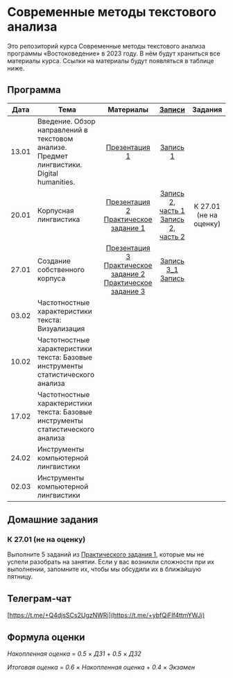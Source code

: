 # Современные методы текстового анализа

Это репозиторий курса Современные методы текстового анализа программы «Востоковедение» в 2023 году. В нём будут храниться все материалы курса. Ссылки на материалы будут появляться в таблице ниже.

## Программа

|  Дата 	|   Тема	|  Материалы 	|  [Записи](https://disk.yandex.ru/d/Q5mm6LB8XIyaTA) 	| Задания |
|:---:	|---	|:---:	|:---:	|:---:	|
|  13.01 	|  Введение. Обзор направлений в текстовом анализе. Предмет лингвистики. Digital humanities. 	|  [Презентация 1](https://docs.google.com/presentation/d/1H3sxAzftv7nBWHGl6W38ZDvdMa1OlyuegWdKeZerGBQ/edit?usp=sharing)  	|   [Запись 1](https://disk.yandex.ru/i/jYJ1lha1hibhZg) | |
|  20.01	|  Корпусная лингвистика 	|   [Презентация 2](https://docs.google.com/presentation/d/1jJO1AxRmG_fMwREB7AIMU45yghLkA-AqMl_IiWFr7x4/edit?usp=sharing)<br>[Практическое задание 1](https://github.com/alekseyst/text_analysis_2024/blob/main/Practical_1/Practical_1.md) 	|   [Запись 2, часть 1](https://disk.yandex.ru/i/-VZfBDPOpoVXUg)<br>[Запись 2, часть 2](https://disk.yandex.ru/i/Lx7v9LnJgAJLiw)	| К 27.01 (не на оценку) |
|  27.01	|  Создание собственного корпуса	|    [Презентация 3](https://docs.google.com/presentation/d/1buYH8s0aNHI2HwARIzUkRBVFHb2CEhhPFXpYxqG4G-o/edit?usp=sharing)<br>[Практическое задание 2](https://github.com/alekseyst/text_analysis_2024/blob/main/Practical_2/Practical_2.md)<br>[Практическое задание 3](https://github.com/alekseyst/text_analysis_2024/blob/main/Practical_3/Practical_3.md)	| [Запись 3_1](https://disk.yandex.ru/i/N3yX4Ql91J7R6A)<br>[Запись](https://disk.yandex.ru/i/lE32KBQVSNQA4A) 	|  |
|  03.02	|  Частотностные характеристики текста: Визуализация 	|    	|   	|  |
|   10.02	|  Частотностные характеристики текста: Базовые инструменты статистического анализа	|    	|   	 	|  |
|   17.02	|  Частотностные характеристики текста: Базовые инструменты статистического анализа	|    	|   	 	|  |
|   24.02 |  Инструменты компьютерной лингвистики	|    	|   |  |
|  02.03 	|  Инструменты компьютерной лингвистики	|   	|   	| |

## Домашние задания

### К 27.01 (не на оценку)

Выполните 5 заданий из [Практического задания 1](https://github.com/alekseyst/text_analysis_2024/blob/main/Practical_1/Practical_1.md), которые мы не успели разобрать на занятии. Если у вас возникли сложности при их выполнении, запомните их, чтобы мы обсудили их в ближайшую пятницу.

## Телеграм-чат

[https://t.me/+Q4djsSCs2UgzNWRi](https://t.me/+ybfQiFIf4ttmYWJi)

## Формула оценки

_Накопленная оценка_ = _0.5_ $\times$ _ДЗ1_ + _0.5_ $\times$ _ДЗ2_

_Итоговая оценка_ = _0.6_ $\times$ _Накопленная оценка_ + _0.4_ $\times$ _Экзамен_
